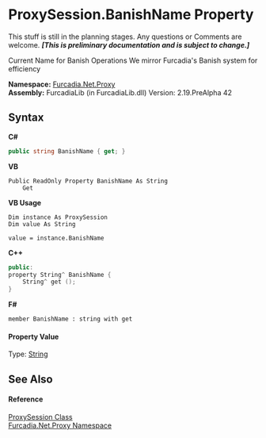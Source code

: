 # ProxySession.BanishName Property 
This stuff is still in the planning stages. Any questions or Comments are welcome. _**\[This is preliminary documentation and is subject to change.\]**_

Current Name for Banish Operations 
We mirror Furcadia's Banish system for efficiency


**Namespace:**&nbsp;<a href="N_Furcadia_Net_Proxy">Furcadia.Net.Proxy</a><br />**Assembly:**&nbsp;FurcadiaLib (in FurcadiaLib.dll) Version: 2.19.PreAlpha 42

## Syntax

**C#**<br />
``` C#
public string BanishName { get; }
```

**VB**<br />
``` VB
Public ReadOnly Property BanishName As String
	Get
```

**VB Usage**<br />
``` VB Usage
Dim instance As ProxySession
Dim value As String

value = instance.BanishName

```

**C++**<br />
``` C++
public:
property String^ BanishName {
	String^ get ();
}
```

**F#**<br />
``` F#
member BanishName : string with get

```


#### Property Value
Type: <a href="http://msdn2.microsoft.com/en-us/library/s1wwdcbf" target="_blank">String</a>

## See Also


#### Reference
<a href="T_Furcadia_Net_Proxy_ProxySession">ProxySession Class</a><br /><a href="N_Furcadia_Net_Proxy">Furcadia.Net.Proxy Namespace</a><br />